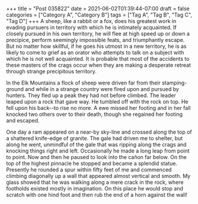 +++
title = "Post 035822"
date = 2021-06-02T01:39:44-07:00
draft = false
categories = ["Category A", "Category B"]
tags = ["Tag A", "Tag B", "Tag C", "Tag D"]
+++
A sheep, like a rabbit or a fox, does his greatest work in evading pursuers in territory with which he is intimately acquainted. If closely pursued in his own territory, he will flee at high speed up or down a precipice, perform seemingly impossible feats, and triumphantly escape. But no matter how skillful, if he goes his utmost in a new territory, he is as likely to come to grief as an orator who attempts to talk on a subject with which he is not well acquainted. It is probable that most of the accidents to these masters of the crags occur when they are making a desperate retreat through strange precipitous territory.

In the Elk Mountains a flock of sheep were driven far from their stamping-ground and while in a strange country were fired upon and pursued by hunters. They fled up a peak they had not before climbed. The leader leaped upon a rock that gave way. He tumbled off with the rock on top. He fell upon his back--to rise no more. A ewe missed her footing and in her fall knocked two others over to their death, though she regained her footing and escaped.

One day a ram appeared on a near-by sky-line and crossed along the top of a shattered knife-edge of granite. The gale had driven me to shelter, but along he went, unmindful of the gale that was ripping along the crags and knocking things right and left. Occasionally he made a long leap from point to point. Now and then he paused to look into the cañon far below. On the top of the highest pinnacle he stopped and became a splendid statue. Presently he rounded a spur within fifty feet of me and commenced climbing diagonally up a wall that appeared almost vertical and smooth. My glass showed that he was walking along a mere crack in the rock, where footholds existed mostly in imagination. On this place he would stop and scratch with one hind foot and then rub the end of a horn against the wall!
